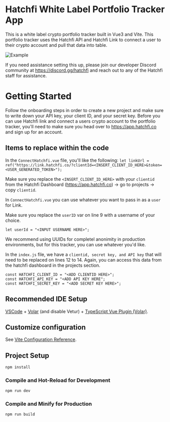 # Hatchfi White Label Portfolio Tracker App

This is a white label crypto portfolio tracker built in Vue3 and Vite.  This portfolio tracker uses the Hatchfi API and Hatchfi Link to connect a user to their crypto account and pull that data into table.

![Example](/src/assets/qwik.gif "Portfolio Tracker")

If you need assistance setting this up, please join our developer Discord community at https://discord.gg/hatchfi and reach out to any of the Hatchfi staff for assistance.


# Getting Started

Follow the onboarding steps in order to create a new project and make sure to write down your API key, your client ID, and your secret key. Before you can use Hatchfi link and connect a users crypto account to the portfolio tracker, you'll need to make sure you head over to https://app.hatchfi.co and sign up for an account. 

## Items to replace within the code

In the `ConnectHatchfi.vue` file, you'll like the following: 
`let linkUrl = ref("https://link.hatchfi.co/?clientId=<INSERT_CLIENT_ID_HERE>&token=<USER_GENERATED_TOKEN>");`

Make sure you replace the `<INSERT_CLIENT_ID_HERE>` with your `clientid` from the Hatchfi Dashboard (https://app.hatchfi.co) -> go to projects -> copy `clientid`. 

In `ConnectHatchfi.vue` you can use whatever you want to pass in as a `user` for Link.  

Make sure you replace the `userID` var on line 9 with a username of your choice.

`let userId = "<INPUT USERNAME HERE>";`

We recommend using UUIDs for completel anonimity in production environments, but for this tracker, you can use whatever you'd like.

In the `index.js` file, we have a `clientid, secret key, and API key` that will need to be replaced on lines 12 to 14.  Again, you can access this data from the hatchfi dashboard in the projects section.

```
const HATCHFI_CLIENT_ID = "<ADD CLIENTID HERE>";
const HATCHFI_API_KEY = "<ADD API KEY HERE";
const HATCHFI_SECRET_KEY = "<ADD SECRET KEY HERE>";
```



## Recommended IDE Setup

[VSCode](https://code.visualstudio.com/) + [Volar](https://marketplace.visualstudio.com/items?itemName=Vue.volar) (and disable Vetur) + [TypeScript Vue Plugin (Volar)](https://marketplace.visualstudio.com/items?itemName=Vue.vscode-typescript-vue-plugin).

## Customize configuration

See [Vite Configuration Reference](https://vitejs.dev/config/).

## Project Setup

```sh
npm install
```

### Compile and Hot-Reload for Development

```sh
npm run dev
```

### Compile and Minify for Production

```sh
npm run build
```

